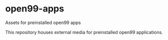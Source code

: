 # open99-apps
Assets for preinstalled open99 apps

This repository houses external media for preinstalled open99 applications.
